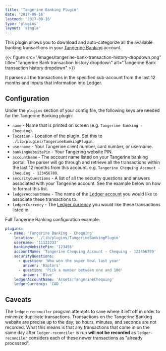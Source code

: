 ```yaml
---
title: 'Tangerine Banking Plugin'
date: '2017-09-16'
lastmod: '2017-09-16'
type: 'plugins'
layout: 'single'
---
```


This plugin allows you to download and auto-categorize all the available
banking transactions in your [Tangerine Banking][tangerine-login] account.

{{< figure src="/images/tangerine-bank-transaction-history-dropdown.png" title="Tangerine Bank transaction history dropdown" alt="Tangerine Bank transaction history dropdown" >}}

It parses all the transactions in the specified sub-account from the last 12
months and inputs that information into Ledger.


## Configuration

Under the `plugins` section of your config file, the following keys are needed
for the Tangerine Banking plugin:

- `name` - Name that is printed on screen (e.g. `Tangerine Banking - Chequing`).
- `location` - Location of the plugin. Set this to `./lib/plugins/TangerineBankingPlugin`.
- `username` - Your Tangerine client number, card number, or username.
- `bankingWebsitePin` - Your Tangering website PIN.
- `accountName` - The account name listed on your Tangerine banking portal. The parser will go through and retrieve all the transactions within the last 12 months from this account. e.g. `Tangerine Chequing Account - Chequing - 123456789`.
- `securityQuestions` - A list of all the security questions and answers associated with your Tangerine account. See the example below on how to format this list.
- `ledgerAccountName` - The name of the [Ledger account][ledger-structuring-your-account] you would like to associate these transactions to.
- `ledgerCurrency` - The [Ledger currency][ledger-currency] you would like these transactions listed in.

Full Tangerine Banking configuration example:
``` yaml
plugins:
  - name: 'Tangerine Banking - Chequing'
    location: './lib/plugins/TangerineBankingPlugin'
    username: '11122233'
    bankingWebsitePin: '123456'
    accountName: 'Tangerine Chequing Account - Chequing - 123456789'
    securityQuestions:
      - question: 'Who won the super bowl last year'
        answer: 'Raptors'
      - question: 'Pick a number between one and 100'
        answer: 'Blue'
    ledgerAccountName: 'Assets:TangerineChequing'
    ledgerCurrency: 'CAD '
```


## Caveats

The `ledger-reconciler` program attempts to save where it left off in order to
minimize duplicate transactions. Transactions on the Tangerine Banking website
are precise up to the day; so hours, minutes, and seconds are not recorded.
What this means is that any transactions that come in on the same day after
`ledger-reconciler` is run **will not be recorded** as `ledger-reconciler`
considers each of these newer transactions as "already processed".


[tangerine-login]: https://secure.tangerine.ca/web/InitialTangerine.html?command=displayLogin&device=web&locale=en_CA
[ledger-structuring-your-account]: http://ledger-cli.org/3.0/doc/ledger3.html#Structuring-your-Accounts
[ledger-currency]: http://ledger-cli.org/3.0/doc/ledger3.html#Currency-and-Commodities
